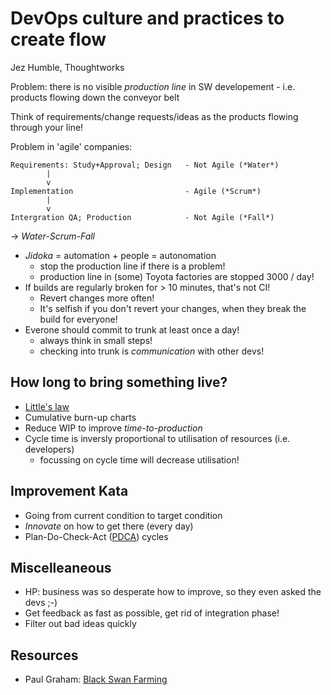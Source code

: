 DevOps culture and practices to create flow
===========================================
Jez Humble, Thoughtworks


Problem: there is no visible *production line* in SW developement - i.e. products flowing down the conveyor belt

Think of requirements/change requests/ideas as the products flowing through your line!

Problem in 'agile' companies:

    Requirements: Study+Approval; Design   - Not Agile (*Water*)
            |
            v
    Implementation                         - Agile (*Scrum*)
            |
            v
    Intergration QA; Production            - Not Agile (*Fall*)

-> *Water-Scrum-Fall*

* *Jidoka* = automation + people = autonomation
  - stop the production line if there is a problem!
  - production line in (some) Toyota factories are stopped 3000 / day!
* If builds are regularly broken for > 10 minutes, that's not CI!
  - Revert changes more often!
  - It's selfish if you don't revert your changes, when they break the build for everyone!
* Everone should commit to trunk at least once a day!
  - always think in small steps!
  - checking into trunk is *communication* with other devs!

How long to bring something live?
---------------------------------
* [Little's law](http://en.wikipedia.org/wiki/Little's_law)
* Cumulative burn-up charts
* Reduce WIP to improve *time-to-production*
* Cycle time is inversly proportional to utilisation of resources (i.e. developers)
  - focussing on cycle time will decrease utilisation!

Improvement Kata
----------------
* Going from current condition to target condition
* *Innovate* on how to get there (every day)
* Plan-Do-Check-Act ([PDCA](http://en.wikipedia.org/wiki/PDCA)) cycles

Miscelleaneous
--------------
* HP: business was so desperate how to improve, so they even asked the devs ;-)
* Get feedback as fast as possible, get rid of integration phase!
* Filter out bad ideas quickly

Resources
---------
* Paul Graham: [Black Swan Farming](http://www.paulgraham.com/swan.html)
